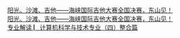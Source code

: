   
[阳光、沙滩、吉他——海峡国际吉他大赛全国决赛，东山见！](http://www.dianyue.me/archives/043/hh7napccc0ysw4si/)  
[阳光、沙滩、吉他——海峡国际吉他大赛全国决赛，东山见！](http://www.dianyue.me/archives/065/vpw7nlgpkk6axm4x/)  
[专业解读 ▏计算机科学与技术专业（四）整合篇](http://www.dianyue.me/archives/768/gmm5sbokwgxigqqx/)